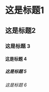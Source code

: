 <!DOCTYPE html>
<html>
<head>
<meta charset="utf-8">
<title>W3Cschool(w3cschool.cn)</title>
</head>
<body>

<h1>这是标题1</h1>
<h2>这是标题2</h2>
<h3>这是标题 3</h3>
<h4>这是标题 4</h4>
<h5>这是标题 5</h5>
<h6>这是标题 6</h6>

</body>
</html>
